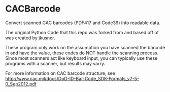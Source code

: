 # CACBarcode
Convert scanned CAC barcodes (PDF417 and Code39) into readable data.

The original Python Code that this repo was forked from and based off of was created by jkusner.

These program only work on the assumption you have scanned the barcode in and have the value, these codes do NOT handle the scanning process. Since most scanners act like keyboard input, you can typically use these programs with a scanner, but results may varry.

For more information on CAC barcode structure, see http://www.cac.mil/docs/DoD-ID-Bar-Code_SDK-Formats_v7-5-0_Sep2012.pdf
